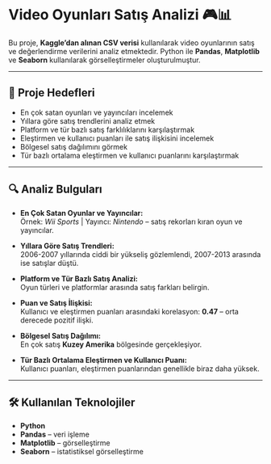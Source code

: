 # Video Oyunları Satış Analizi 🎮📊

Bu proje, **Kaggle’dan alınan CSV verisi** kullanılarak video oyunlarının satış ve değerlendirme verilerini analiz etmektedir. Python ile **Pandas**, **Matplotlib** ve **Seaborn** kullanılarak görselleştirmeler oluşturulmuştur.

---

## 📌 Proje Hedefleri

- En çok satan oyunları ve yayıncıları incelemek  
- Yıllara göre satış trendlerini analiz etmek  
- Platform ve tür bazlı satış farklılıklarını karşılaştırmak  
- Eleştirmen ve kullanıcı puanları ile satış ilişkisini incelemek  
- Bölgesel satış dağılımını görmek  
- Tür bazlı ortalama eleştirmen ve kullanıcı puanlarını karşılaştırmak  

---

## 🔍 Analiz Bulguları

- **En Çok Satan Oyunlar ve Yayıncılar:**  
  Örnek: *Wii Sports* | Yayıncı: *Nintendo* – satış rekorları kıran oyun ve yayıncılar.  

- **Yıllara Göre Satış Trendleri:**  
  2006-2007 yıllarında ciddi bir yükseliş gözlemlendi, 2007-2013 arasında ise satışlar düştü.  

- **Platform ve Tür Bazlı Satış Analizi:**  
  Oyun türleri ve platformlar arasında satış farkları belirgin.  

- **Puan ve Satış İlişkisi:**  
  Kullanıcı ve eleştirmen puanları arasındaki korelasyon: **0.47** – orta derecede pozitif ilişki.  

- **Bölgesel Satış Dağılımı:**  
  En çok satış **Kuzey Amerika** bölgesinde gerçekleşiyor.  

- **Tür Bazlı Ortalama Eleştirmen ve Kullanıcı Puanı:**  
  Kullanıcı puanları, eleştirmen puanlarından genellikle biraz daha yüksek.  

---

## 🛠 Kullanılan Teknolojiler

- **Python**  
- **Pandas** – veri işleme  
- **Matplotlib** – görselleştirme  
- **Seaborn** – istatistiksel görselleştirme  
